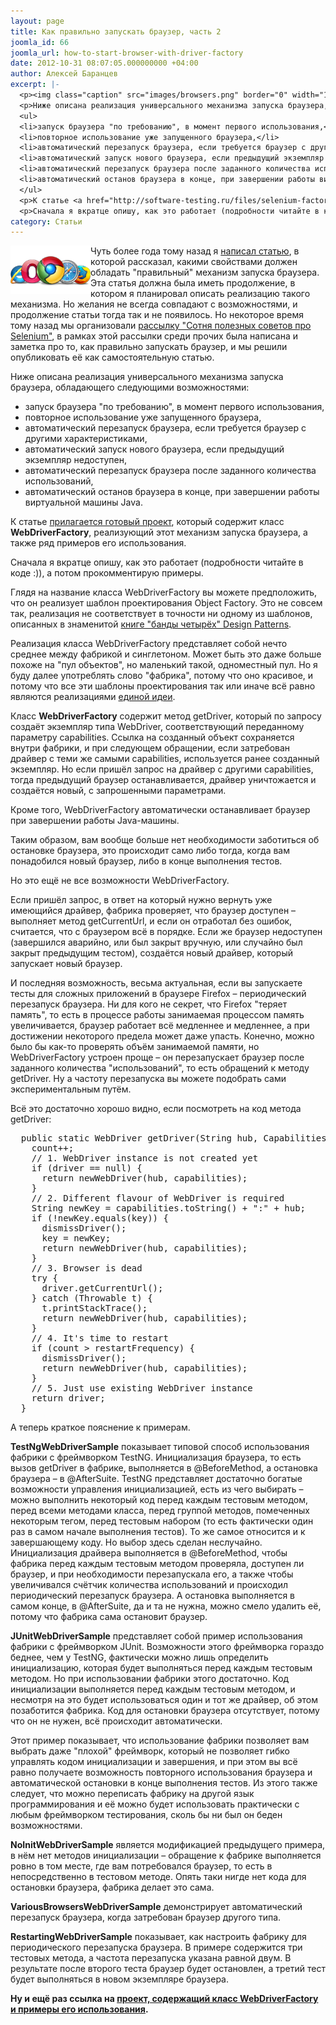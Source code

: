 ```yaml
---
layout: page
title: Как правильно запускать браузер, часть 2
joomla_id: 66
joomla_url: how-to-start-browser-with-driver-factory
date: 2012-10-31 08:07:05.000000000 +04:00
author: Алексей Баранцев
excerpt: |-
  <p><img class="caption" src="images/browsers.png" border="0" width="128" height="77" style="float: left;" />Чуть более года тому назад я <a href="articles/65-how-to-start-browser-in-theory.html" target="_blank">написал статью</a>, в которой рассказал, какими свойствами должен обладать "правильный" механизм запуска браузера. Эта статья должна была иметь продолжение, в котором я планировал описать реализацию такого механизма. Но желания не всегда совпадают с возможностями, и продолжение статьи тогда так и не появилось. Но некоторое время тому назад мы организовали <a href="maillist.html">рассылку "Сотня полезных советов про Selenium"</a>, в рамках этой рассылки среди прочих была написана и заметка про то, как правильно запускать браузер, и мы решили опубликовать её как самостоятельную статью.</p>
  <p>Ниже описана реализация универсального механизма запуска браузера, обладающего следующими возможностями:</p>
  <ul>
  <li>запуск браузера "по требованию", в момент первого использования,</li>
  <li>повторное использование уже запущенного браузера,</li>
  <li>автоматический перезапуск браузера, если требуется браузер с другими характеристиками,</li>
  <li>автоматический запуск нового браузера, если предыдущий экземпляр недоступен,</li>
  <li>автоматический перезапуск браузера после заданного количества использований,</li>
  <li>автоматический останов браузера в конце, при завершении работы виртуальной машины Java.</li>
  </ul>
  <p>К статье <a href="http://software-testing.ru/files/selenium-factory.zip">прилагается готовый проект</a>, который содержит класс <strong>WebDriverFactory</strong>, реализующий этот механизм запуска браузера, а также ряд примеров его использования.</p>
  <p>Сначала я вкратце опишу, как это работает (подробности читайте в коде :)), а потом прокомментирую примеры.</p>
category: Статьи
---
```

<p><img class="caption" src="images/browsers.png" border="0" width="128" height="77" style="float: left;" />Чуть более года тому назад я <a href="articles/65-how-to-start-browser-in-theory.html" target="_blank">написал статью</a>, в которой рассказал, какими свойствами должен обладать "правильный" механизм запуска браузера. Эта статья должна была иметь продолжение, в котором я планировал описать реализацию такого механизма. Но желания не всегда совпадают с возможностями, и продолжение статьи тогда так и не появилось. Но некоторое время тому назад мы организовали <a href="maillist.html">рассылку "Сотня полезных советов про Selenium"</a>, в рамках этой рассылки среди прочих была написана и заметка про то, как правильно запускать браузер, и мы решили опубликовать её как самостоятельную статью.</p>
<p>Ниже описана реализация универсального механизма запуска браузера, обладающего следующими возможностями:</p>
<ul>
<li>запуск браузера "по требованию", в момент первого использования,</li>
<li>повторное использование уже запущенного браузера,</li>
<li>автоматический перезапуск браузера, если требуется браузер с другими характеристиками,</li>
<li>автоматический запуск нового браузера, если предыдущий экземпляр недоступен,</li>
<li>автоматический перезапуск браузера после заданного количества использований,</li>
<li>автоматический останов браузера в конце, при завершении работы виртуальной машины Java.</li>
</ul>
<p>К статье <a href="http://software-testing.ru/files/selenium-factory.zip">прилагается готовый проект</a>, который содержит класс <strong>WebDriverFactory</strong>, реализующий этот механизм запуска браузера, а также ряд примеров его использования.</p>
<p>Сначала я вкратце опишу, как это работает (подробности читайте в коде :)), а потом прокомментирую примеры.</p><p>Глядя на название класса WebDriverFactory вы можете предположить, что он реализует шаблон проектирования Object Factory. Это не совсем так, реализация не соответствует в точности ни одному из шаблонов, описанных в знаменитой <a href="http://ru.wikipedia.org/wiki/Design_Patterns" target="_blank">книге "банды четырёх" Design Patterns</a>.</p>
<p>Реализация класса WebDriverFactory представляет собой нечто среднее между фабрикой и синглетоном. Может быть это даже больше похоже на "пул объектов", но маленький такой, одноместный пул. Но я буду далее употреблять слово "фабрика", потому что оно красивое, и потому что все эти шаблоны проектирования так или иначе всё равно являются реализациями <a href="http://en.wikipedia.org/wiki/Factory_(software_concept)" target="_blank">единой идеи</a>.</p>
<p>Класс <strong>WebDriverFactory</strong> содержит метод getDriver, который по запросу создаёт экземпляр типа WebDriver, соответствующий переданному параметру capabilities. Ссылка на созданный объект сохраняется внутри фабрики, и при следующем обращении, если затребован драйвер с теми же самыми capabilities, используется ранее созданный экземпляр. Но если пришёл запрос на драйвер с другими capabilities, тогда предыдущий браузер останавливается, драйвер уничтожается и создаётся новый, с запрошенными параметрами.</p>
<p>Кроме того, WebDriverFactory автоматически останавливает браузер при завершении работы Java-машины.</p>
<p>Таким образом, вам вообще больше нет необходимости заботиться об остановке браузера, это происходит само либо тогда, когда вам понадобился новый браузер, либо в конце выполнения тестов.</p>
<p>Но это ещё не все возможности WebDriverFactory.</p>
<p>Если пришёл запрос, в ответ на который нужно вернуть уже имеющийся драйвер, фабрика проверяет, что браузер доступен – выполняет метод getCurrentUrl, и если он отработал без ошибок, считается, что с браузером всё в порядке. Если же браузер недоступен (завершился аварийно, или был закрыт вручную, или случайно был закрыт предыдущим тестом), создаётся новый драйвер, который запускает новый браузер.</p>
<p>И последняя возможность, весьма актуальная, если вы запускаете тесты для сложных приложений в браузере Firefox – периодический перезапуск браузера. Ни для кого не секрет, что Firefox "теряет память", то есть в процессе работы занимаемая процессом память увеличивается, браузер работает всё медленнее и медленнее, а при достижении некоторого предела может даже упасть. Конечно, можно было бы как-то проверять объём занимаемой памяти, но WebDriverFactory устроен проще – он перезапускает браузер после заданного количества "использований", то есть обращений к методу getDriver. Ну а частоту перезапуска вы можете подобрать сами экспериментальным путём.</p>
<p>Всё это достаточно хорошо видно, если посмотреть на код метода getDriver:</p>
<div>
<pre xml:lang="java">  public static WebDriver getDriver(String hub, Capabilities capabilities) {
    count++;
    // 1. WebDriver instance is not created yet
    if (driver == null) {
      return newWebDriver(hub, capabilities);
    }
    // 2. Different flavour of WebDriver is required
    String newKey = capabilities.toString() + ":" + hub;
    if (!newKey.equals(key)) {
      dismissDriver();
      key = newKey;
      return newWebDriver(hub, capabilities);
    }
    // 3. Browser is dead
    try {
      driver.getCurrentUrl();
    } catch (Throwable t) {
      t.printStackTrace();
      return newWebDriver(hub, capabilities);
    }
    // 4. It's time to restart
    if (count &gt; restartFrequency) {
      dismissDriver();
      return newWebDriver(hub, capabilities);
    }
    // 5. Just use existing WebDriver instance
    return driver;
  }</pre>
</div>
<p>А теперь краткое пояснение к примерам.</p>
<p><strong>TestNgWebDriverSample</strong> показывает типовой способ использования фабрики с фреймворком TestNG. Инициализация браузера, то есть вызов getDriver в фабрике, выполняется в @BeforeMethod, а остановка браузера – в @AfterSuite. TestNG представляет достаточно богатые возможности управления инициализацией, есть из чего выбирать – можно выполнить некоторый код перед каждым тестовым методом, перед всеми методами класса, перед группой методов, помеченных некоторым тегом, перед тестовым набором (то есть фактически один раз в самом начале выполнения тестов). То же самое относится и к завершающему коду. Но выбор здесь сделан неслучайно. Инициализация драйвера выполняется в @BeforeMethod, чтобы фабрика перед каждым тестовым методом проверяла, доступен ли браузер, и при необходимости перезапускала его, а также чтобы увеличивался счётчик количества использований и происходил периодический перезапуск браузера. А остановка выполняется в самом конце, в @AfterSuite, да и та не нужна, можно смело удалить её, потому что фабрика сама остановит браузер.</p>
<p><strong>JUnitWebDriverSample</strong> представляет собой пример использования фабрики с фреймворком JUnit. Возможности этого фреймворка гораздо беднее, чем у TestNG, фактически можно лишь определить инициализацию, которая будет выполняться перед каждым тестовым методом. Но при использовании фабрики этого достаточно. Код инициализации выполняется перед каждым тестовым методом, и несмотря на это будет использоваться один и тот же драйвер, об этом позаботится фабрика. Код для остановки браузера отсутствует, потому что он не нужен, всё происходит автоматически.</p>
<p>Этот пример показывает, что использование фабрики позволяет вам выбрать даже "плохой" фреймворк, который не позволяет гибко управлять кодом инициализации и завершения, и при этом вы всё равно получаете возможность повторного использования браузера и автоматической остановки в конце выполнения тестов. Из этого также следует, что можно переписать фабрику на другой язык программирования и её можно будет использовать практически с любым фреймворком тестирования, сколь бы ни был он беден возможностями.</p>
<p><strong>NoInitWebDriverSample</strong> является модификацией предыдущего примера, в нём нет методов инициализации – обращение к фабрике выполняется ровно в том месте, где вам потребовался браузер, то есть в непосредственно в тестовом методе. Опять таки нигде нет кода для остановки браузера, фабрика делает это сама.</p>
<p><strong>VariousBrowsersWebDriverSample</strong> демонстрирует автоматический перезапуск браузера, когда затребован браузер другого типа.</p>
<p><strong>RestartingWebDriverSample</strong> показывает, как настроить фабрику для периодического перезапуска браузера. В примере содержится три тестовых метода, а частота перезапуска указана равной двум. В результате после второго теста браузер будет остановлен, а третий тест будет выполняться в новом экземпляре браузера.</p>
<p><strong>Ну и ещё раз ссылка на <a href="http://software-testing.ru/files/selenium-factory.zip">проект, содержащий класс WebDriverFactory и примеры его использования</a>.</strong></p>
